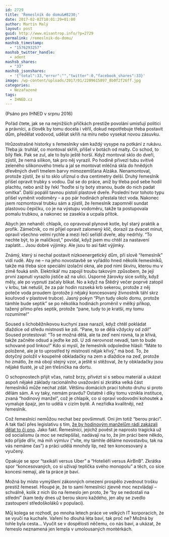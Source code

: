 ```yaml
---
id: 2729
title: 'Řemeslník do domu&#8230;'
date: 2017-02-02T10:01:29+01:00
author: Martin Malý
layout: post
guid: http://www.misantrop.info/?p=2729
permalink: /remeslnik-do-domu/
mashsb_timestamp:
  - "1576293257"
mashsb_twitter_handle:
  - adent
mashsb_shares:
  - "33"
mashsb_jsonshares:
  - '{"total":33,"error":"","twitter":0,"facebook_shares":33}'
image: /wp-content/uploads/2017/01/2209615897_8b0f2f26ff.jpg
categories:
  - Nezařazené
tags:
  - IHNED.cz
---
```

(Psáno pro IHNED v srpnu 2016)

<span style="font-weight: 400;">Pořád čtete, jak se na nejnižších příčkách prestiže povolání umisťují politici a právníci, a člověk by tomu docela i věřil, dokud nepotřebuje třeba postavit dům, předělat vodovod, udělat skříň na míru nebo vysekat novou zásuvku.</span>

<span style="font-weight: 400;">Hrůzostrašné historky s řemeslníky vám každý vysype na potkání z rukávu. Třeba já: truhlář, co montoval skříň, přišel v botách od malty. Co schod, to bílý flek. Pak se zul, ale to bylo ještě horší. Když montoval sklo do dveří, zjistil, že nemá silikon, tak pro něj vyrazil. Po hodině přivezl tubu svítivě zeleného silikonového tmelu a jal se montovat mléčná skla do hnědých dřevěných dveří tmelem barvy mimozemšťana Alzáka. Nenamontoval, protože zjistil, že si to sklo uříznul o dva centimetry delší. Druhý řemeslník přišel opravit trubky s vodou. Dal se do práce, aniž by třeba pod sebe hodil plachtu, nebo aniž by řekl “hoďte si ty boty stranou, bude do nich padat omítka”. Další popálil tavnou pistolí plastové dveře. Poslední tvor tohoto typu přišel vyměnit vodoměry &#8211; a po pár hodinách přestala téct voda. Nakonec jsem rozmontoval trubku sám a zjistil, že řemeslník zapomněl sundat plastovou čepičku, co je na výstupu vodoměru, takže ta postupovala pomalu trubkou, a nakonec se zasekla a ucpala přítok.</span>

<span style="font-weight: 400;">Abych jen nehaněl: chlapík, co opravoval plynové kotle, byl starý praktik a profík. Zámečník, co mi přijel opravit zalomený klíč, dorazil za dvacet minut, opravil všechno velmi rychle a mezi řečí seřídil dveře, aby nedrhly. “To nechte být, to je maličkost,” povídal, když jsem mu chtěl za nastavení zaplatit… Jsou dobré výjimky. Ale jsou to asi fakt výjimky.</span>

<span style="font-weight: 400;">Známý, který si nechal postavit nízkoenergetický dům, při slově “řemeslník” vidí rudě. Aby ne &#8211; na jeho novostavbě se vyřádilo hned několik řemeslníků, takže má třeba sice speciální izolační okna, ale pod nimi škvíru, kterou mu v zimě fouká sníh. Elektrikář mu zapojil troubu takovým způsobem, že její první zapnutí vyrazilo jističe až na ulici. Úsporné žárovky sice svítily, když měly, ale po vypnutí začaly blikat. No a když na Štědrý večer poprvé zatopil v krbu, tak netušil, že za pár hodin rozseká krb sekerou, protože z něj poteče voda proudem (protože ji nějaký koncesovaný živnostník táhl skrz kouřovod v plastové trubce). Jasný pokyn “Plyn tudy okolo domu, protože támhle bude septik” se po několika hodinách proměnil v mělký příkop, tažený přímo přes septik, protože “pane, tudy to je kratší, my tomu rozumíme!” </span>

<span style="font-weight: 400;">Soused s lichoběžníkovou kuchyní zase narazil, když chtěl pokládat dlaždice od středu místnosti ke zdi. “Pane, to se dělá vždycky od zdi!” Soused protestoval: “To se možná dělá, ale ta zeď není rovná, ta je křivá, takže začněte odsud a jeďte ke zdi. U zdi nerovnost nevadí, tam to bude schované pod linkou!” Kdo si myslí, že řemeslník odpoledne hlásil: “Máte to položené, ale je to uprostřed tý místnosti nějak křivý,” má bod. To, že dotyčný položil v koupelně obkladačky na zem a dlaždice na zeď, protože ho zmátlo, že má obojí stejný vzor, a ještě si stěžoval, že ty obkladačky jsou nějaké tlusté, je už jen třešnička na dortu.</span>

<span style="font-weight: 400;">O schopnostech přijít včas, natož brzy, přivézt si s sebou materiál a ukázat aspoň nějaké základy racionálního uvažování si zkrátka velká část řemeslníků může nechat zdát. Většinu domácích prací tohoto druhu si proto dělám sám. A vy taky, nemám pravdu? Ostatně i díky tomu vznikla instituce, zvaná “hodinový manžel”, což je chlapík, co si opraví vodovodní kohoutek a vymaluje špajz, jen to udělá v cizím bytě. A nezřídka kvalitněji, než řemeslník.</span>

<span style="font-weight: 400;">Což řemeslníci nemůžou nechat bez povšimnutí. Oni jim totiž “berou práci”. A tak tlačí přes legislativu s tím, <a href="http://www.rozhlas.cz/zpravy/politika/_zprava/valka-remeslniku-hodinovi-manzele-nam-berou-praci-at-smi-jen-sekat-travu-navrhuji-zivnostnici--1636502">že by hodinovým manželům rádi zakázali dělat to či ono</a></span><span style="font-weight: 400;">. Jako fakt. Řemeslníci, jejichž pověst je naprosto tragická už od socialismu (a moc se nezlepšila), nadávají na to, že jim práci bere někdo, kdo přijde dřív, má míň výmluv (“víte, my támhle děláme novostavbu, tak na vás nemáme čas”) a práci udělá mnohdy líp, než ten koncesovaný a vyučený.</span>

<span style="font-weight: 400;">Opakuje se spor “taxikáři versus Uber” a “Hoteliéři versus AirBnB”. Zkrátka spor “koncesovaných, co si užívají teplíčka svého monopolu” a těch, co sice koncesi nemají, ale ta práce je baví.</span>

<span style="font-weight: 400;">Možná by místo vymýšlení zákonných omezení prospělo zvednout trošku prestiž řemesel. Hloupé je, že to sami řemeslníci zjevně moc nezvládají &#8211; schválně, kolik z nich šlo na řemeslo jen proto, že “by se nedostali na střední” (kam tedy dnes už berou skoro každého, jen aby se zvedlo zastoupení středoškoláků v populaci).</span>

<span style="font-weight: 400;">Můj kolega se rozhodl, po mnoha letech práce ve velkých IT korporacích, že se vyučí na kuchaře. Vaření ho dlouhá léta baví, tak proč ne? Možná by tohle byla cesta… Vyučit se v dospělosti něčemu, co nás baví, a ukázat, že řemeslo neznamená jen lempla v umolousaných montérkách.</span>